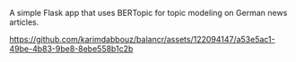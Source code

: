 A simple Flask app that uses BERTopic for topic modeling on German news articles.



https://github.com/karimdabbouz/balancr/assets/122094147/a53e5ac1-49be-4b83-9be8-8ebe558b1c2b

